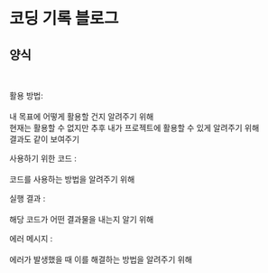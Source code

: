 # 코딩 기록 블로그

## 양식
<br/>

활용 방법:
<br/>
<br/> 내 목표에 어떻게 활용할 건지 알려주기 위해
<br/> 현재는 활용할 수 없지만 추후 내가 프로젝트에 활용할 수 있게 알려주기 위해
<br/> 결과도 같이 보여주기

사용하기 위한 코드 :
<br/>
<br/> 코드를 사용하는 방법을 알려주기 위해

실행 결과 :
<br/>
<br/> 해당 코드가 어떤 결과물을 내는지 알기 위해

에러 메시지 :
<br/>
<br/> 에러가 발생했을 때 이를 해결하는 방법을 알려주기 위해
